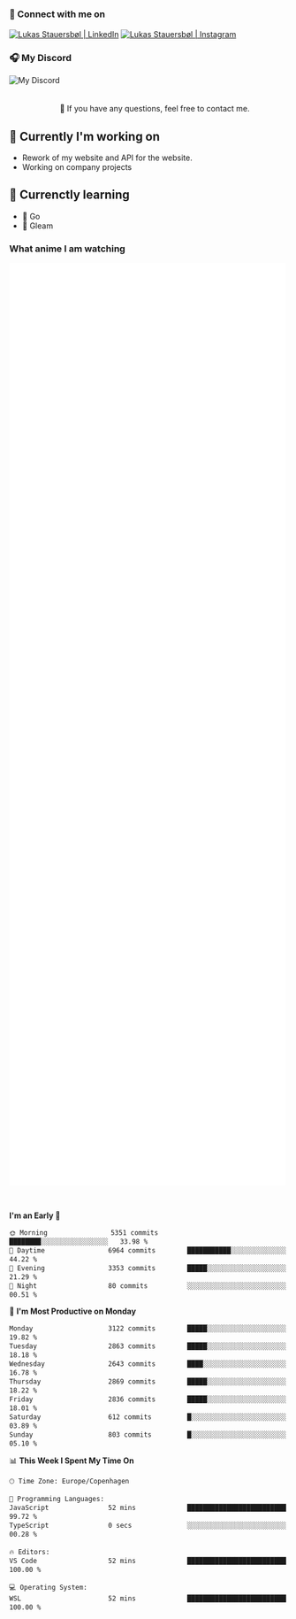 ### 🔗 Connect with me on
<a href="https://www.instagram.com/lukas_stauersbol" target="_blank"><img align="center" src="https://raw.githubusercontent.com/stauersbol/stauersbol/main/images/instagram.svg" alt="Lukas Stauersbøl | LinkedIn" width="30px"/></a>
<a href="https://www.linkedin.com/in/lukas-stauersbol/" target="_blank"><img align="center" src="https://raw.githubusercontent.com/stauersbol/stauersbol/main/images/linkedin.svg" alt="Lukas Stauersbøl | Instagram" width="30px"/></a>

<p align="center">
 <h3>🎧 My Discord</h3>
 <img align="left" height="55px" src="https://discord.c99.nl/widget/theme-2/147806323323568128.png" alt="My Discord" />
</p>

<br/>
<br/>
<br/>
💬 If you have any questions, feel free to contact me.

## 🔭 Currently I'm working on
- Rework of my website and API for the website.
- Working on company projects
 
## 🌱 Currenctly learning
- 💙 Go
- 💜 Gleam

### What anime I am watching
<a href="https://anilist.co/user/slashiy/" align="center"><img align="center" width="500px" src="metrics.plugin.personal.anilist.svg" /></a>

<br/>

<!--START_SECTION:waka-->
**I'm an Early 🐤** 

```text
🌞 Morning                5351 commits        ████████░░░░░░░░░░░░░░░░░   33.98 % 
🌆 Daytime                6964 commits        ███████████░░░░░░░░░░░░░░   44.22 % 
🌃 Evening                3353 commits        █████░░░░░░░░░░░░░░░░░░░░   21.29 % 
🌙 Night                  80 commits          ░░░░░░░░░░░░░░░░░░░░░░░░░   00.51 % 
```
📅 **I'm Most Productive on Monday** 

```text
Monday                   3122 commits        █████░░░░░░░░░░░░░░░░░░░░   19.82 % 
Tuesday                  2863 commits        █████░░░░░░░░░░░░░░░░░░░░   18.18 % 
Wednesday                2643 commits        ████░░░░░░░░░░░░░░░░░░░░░   16.78 % 
Thursday                 2869 commits        █████░░░░░░░░░░░░░░░░░░░░   18.22 % 
Friday                   2836 commits        █████░░░░░░░░░░░░░░░░░░░░   18.01 % 
Saturday                 612 commits         █░░░░░░░░░░░░░░░░░░░░░░░░   03.89 % 
Sunday                   803 commits         █░░░░░░░░░░░░░░░░░░░░░░░░   05.10 % 
```


📊 **This Week I Spent My Time On** 

```text
🕑︎ Time Zone: Europe/Copenhagen

💬 Programming Languages: 
JavaScript               52 mins             █████████████████████████   99.72 % 
TypeScript               0 secs              ░░░░░░░░░░░░░░░░░░░░░░░░░   00.28 % 

🔥 Editors: 
VS Code                  52 mins             █████████████████████████   100.00 % 

💻 Operating System: 
WSL                      52 mins             █████████████████████████   100.00 % 
```


<!--END_SECTION:waka-->

